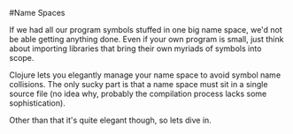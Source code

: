 #Name Spaces

If we had all our program symbols stuffed in one big name space, we'd not be able getting anything done. Even if your own program is small, just think about importing libraries that bring their own myriads of symbols into scope.

Clojure lets you elegantly manage your name space to avoid symbol name collisions. The only sucky part is that a name space must sit in a single source file (no idea why, probably the compilation process lacks some sophistication).

Other than that it's quite elegant though, so lets dive in.

